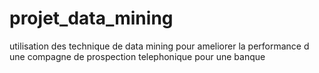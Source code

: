 # projet_data_mining
utilisation des technique de data mining pour ameliorer la performance d une compagne de prospection telephonique pour une banque
